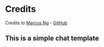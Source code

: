# Credits
Credits to [Marcus Ng](https://www.youtube.com/channel/UC6Dy0rQ6zDnQuHQ1EeErGUA) - [GitHub](https://github.com/MarcusNg/flutter_chat_ui)

## This is a simple chat template
